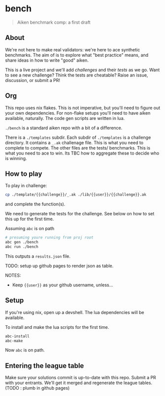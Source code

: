 # bench

> Aiken benchmark comp: a first draft

## About

We're not here to make real validators: we're here to ace synthetic benchmarks. 
The aim of is to explore what "best practice" means, and share ideas in how to write "good" aiken.

This is a live project and we'll add _challenges_ and their _tests_ as we go. 
Want to see a new challenge? Think the tests are cheatable? Raise an issue, discussion, or submit a PR! 

## Org 

This repo uses nix flakes. This is not imperative, but you'll need to figure out your own dependencies.
For non-flake setups you'll need to have aiken available, naturally.  The code gen scripts are written in lua.

`./bench` is a standard aiken repo with a bit of a difference. 

There is a `./templates` subdir.
Each subdir of `./templates` is a challenge directory. 
It contains a `_.ak` challenage file. This is what you need to complete to compete. 
The other files are the tests/ benchmarks. This is what you need to ace to win. 
Its TBC how to aggregate these to decide who is winning. 

## How to play

To play in challenge:
```sh
cp ./template/{{challenge}}/_.ak ./lib/{{user}}/{{challenge}}.ak
```
and complete the function(s).

We need to generate the tests for the challenge.
See below on how to set this up for the first time. 

Assuming `abc` is on path
```sh
# presuming youre running from proj root
abc gen ./bench 
abc run ./bench 
```
This outputs a `results.json` file. 

TODO: setup up github pages to render json as table.

NOTES: 
- Keep `{{user}}` as your github username, unless...  

## Setup 

If you're using nix, open up a devshell. 
The lua dependencies will be available. 

To install and make the lua scripts for the first time. 
```sh
abc-install
abc-make
```

Now `abc` is on path. 

## Entering the league table

Make sure your solutions commit is up-to-date with this repo.
Submit a PR with your entrants.
We'll get it merged and regenerate the league tables. (TODO : plumb in github pages)
